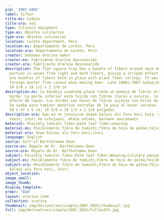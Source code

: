 ```yaml
---
pid: '2007.5091'
label: Sifter
title-es: Cedazo
title-ura: eeü
type: Culinary equipment
type-es: Objetos culinarios
type-ura: Objetos culinarios
location: Loreto department, Peru
location-es: Departamento de Loreto, Perú
location-ura: Departamento de Loreto, Perú
creator: Unknown Urarina maker
creator-es: Fabricante Urarina desconocido
creator-ura: Fabricante Urarina desconocido
description: The flat square tray has a bundle of fibers around each edge. The bottom
  portion is woven from light and dark fibers, giving a striped effect. The edges
  are bundles of fibers held in place with plant fiber strings. It was used to sift
  foreign matter from casava when making beer. Late 1800s-2007.&nbsp;50 x 47 x 6 cm;
  19 5/8 x 18 1/2 x 2 3/8 in
description-es: La bandeja cuadrada plana tiene un manojo de fibras alrededor de cada
  borde. La parte inferior está tejida con fibras claras y oscuras, lo que le da un
  efecto de rayas. Los bordes son haces de fibras sujetas con hilos de fibras vegetales.
  Se usaba para tamizar materias extrañas de la yuca al hacer cerveza. Finales 1800-2007;
  50 x 47 x 6 cm; 19 5/8 x 18 1/2 x 2 3/8 pulgadas
description-ura: kaa eü te janujuine ünaae kalaui alu feru kari kaje, enue ke aüa
  teein, inuri ke ichujuani. Akate nelate, barüane aauraneein
material: Possibly tomishi fiber;palm leaf fiber;weaving
material-es: Posiblemente fibra de tomichi;fibra de hoja de palma;tejido
material-ura: ünae kalaui alu feru kari;inuri
language: English
source: Gift of Bartholomew Dean
source-es: Regalo de Dr. Bartholomew Dean
source-ura: Regalo de Dr. Bartholomew Dean
subject: Possibly tomishi fiber;Palm leaf fiber;Weaving;Culinary equipment
subject-es: Posiblemente fibra de tomichi;Fibra de hoja de palma;Tejido;Objetos culinarios
subject-ura: Posiblemente fibra de tomichi;Fibra de hoja de palma;Tejido;Objetos culinarios;ünae
  kalaui alu feru kari, inuri
object_location:
image_small:
image_thumb:
display_template:
order: '028'
layout: urarina_item
collection: urarina
thumbnail: img/derivatives/simple/2007.5091/thumbnail.jpg
full: img/derivatives/simple/2007.5091/fullwidth.jpg
---
```

